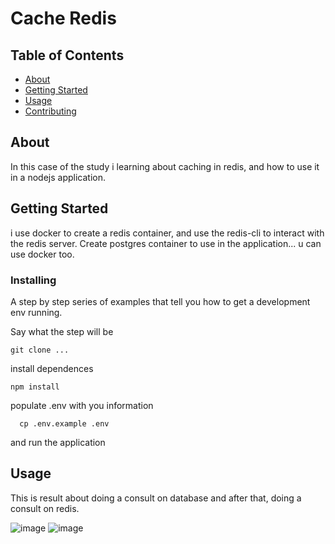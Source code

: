 # Cache Redis

## Table of Contents

- [About](#about)
- [Getting Started](#getting_started)
- [Usage](#usage)
- [Contributing](../CONTRIBUTING.md)

## About <a name = "about"></a>

In this case of the study i learning about caching in redis, and how to use it in a nodejs application.

## Getting Started <a name = "getting_started"></a>

i use docker to create a redis container, and use the redis-cli to interact with the redis server. Create postgres container to use in the application... u can use docker too.

### Installing

A step by step series of examples that tell you how to get a development env running.

Say what the step will be

```
git clone ...
```

install dependences

```
npm install
```

populate .env with you information

```
  cp .env.example .env
```

and run the application

## Usage <a name = "usage"></a>

This is result about doing a consult on database and after that, doing a consult on redis.

![image]("./src/assets/before.png")
![image]("./src/assets/after.png")
